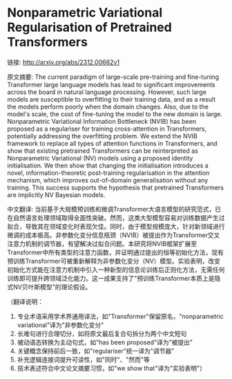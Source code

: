 # Nonparametric Variational Regularisation of Pretrained Transformers

链接: http://arxiv.org/abs/2312.00662v1

原文摘要:
The current paradigm of large-scale pre-training and fine-tuning Transformer
large language models has lead to significant improvements across the board in
natural language processing. However, such large models are susceptible to
overfitting to their training data, and as a result the models perform poorly
when the domain changes. Also, due to the model's scale, the cost of
fine-tuning the model to the new domain is large. Nonparametric Variational
Information Bottleneck (NVIB) has been proposed as a regulariser for training
cross-attention in Transformers, potentially addressing the overfitting
problem. We extend the NVIB framework to replace all types of attention
functions in Transformers, and show that existing pretrained Transformers can
be reinterpreted as Nonparametric Variational (NV) models using a proposed
identity initialisation. We then show that changing the initialisation
introduces a novel, information-theoretic post-training regularisation in the
attention mechanism, which improves out-of-domain generalisation without any
training. This success supports the hypothesis that pretrained Transformers are
implicitly NV Bayesian models.

中文翻译:
当前基于大规模预训练和微调Transformer大语言模型的研究范式，已在自然语言处理领域取得全面性突破。然而，这类大型模型容易对训练数据产生过拟合，导致其在领域变化时表现欠佳。同时，由于模型规模庞大，针对新领域进行微调的成本极高。非参数化变分信息瓶颈（NVIB）被提出作为Transformer交叉注意力机制的调节器，有望解决过拟合问题。本研究将NVIB框架扩展至Transformer中所有类型的注意力函数，并证明通过提出的恒等初始化方法，现有预训练Transformer可被重新解释为非参数化变分（NV）模型。实验表明，改变初始化方式能在注意力机制中引入一种新型的信息论训练后正则化方法，无需任何训练即可提升跨领域泛化能力。这一成果支持了"预训练Transformer本质上是隐式NV贝叶斯模型"的理论假设。

（翻译说明：
1. 专业术语采用学术界通用译法，如"Transformer"保留原名，"nonparametric variational"译为"非参数化变分"
2. 长难句进行合理切分，如将原文最后复合句拆分为两个中文短句
3. 被动语态转换为主动句式，如"has been proposed"译为"被提出"
4. 关键概念保持前后一致，如"regulariser"统一译为"调节器"
5. 补充逻辑连接词提升可读性，如"同时"、"然而"等
6. 技术表述符合中文论文摘要习惯，如"we show that"译为"实验表明"）
